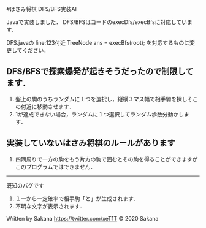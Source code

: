 #はさみ将棋 DFS/BFS実装AI

Javaで実装しました．
DFS/BFSはコードのexecDfs/execBfsに対応しています．

DFS.javaの
line:123付近        TreeNode ans = execBfs(root);
を対応するものに変更してください．

DFS/BFSで探索爆発が起きそうだったので制限してます．
---
1. 盤上の駒のうちランダムに１つを選択し，縦横３マス幅で相手駒を探しそこの付近に移動させます．
2. 1が達成できない場合，ランダムに１つ選択してランダム歩数分動かします．

実装していないはさみ将棋のルールがあります
---
1. 四隅周りで一方の駒をもう片方の駒で囲むとその駒を得ることができますがこのプログラムではできません．

---
既知のバグです
1. １一から一定確率で相手駒「と」が生成されます．
2. 不明な文字が表示されます．

Written by Sakana https://twitter.com/xeT1T
© 2020 Sakana
